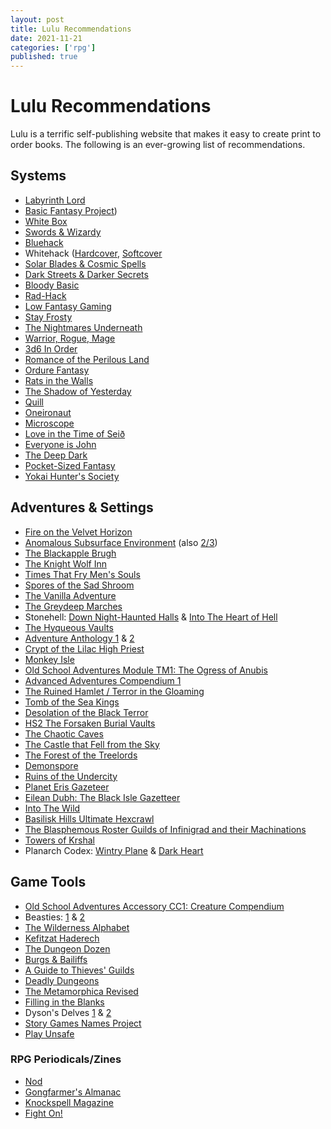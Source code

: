 ```yaml
---
layout: post
title: Lulu Recommendations
date: 2021-11-21
categories: ['rpg']
published: true
---
```



# Lulu Recommendations
Lulu is a terrific self-publishing website that makes it easy to create print to order books. The following is an ever-growing list of recommendations.  

## Systems
- [Labyrinth Lord](https://www.lulu.com/en/us/shop/daniel-proctor/labyrinth-lord-revised-edition-hard-cover/hardcover/product-1yvpzyzj.html)
- [Basic Fantasy Project](https://www.lulu.com/spotlight/basicfantasy/))
- [White Box](https://www.lulu.com/en/us/shop/charlie-mason/white-box-fantastic-medieval-adventure-game/paperback/product-1g2jrv7v.html)
- [Swords & Wizardy](https://www.lulu.com/en/us/shop/matthew-finch/swords-wizardry-core-rules-hardcover/hardcover/product-184d7zp9.html)
- [Bluehack](https://www.lulu.com/en/us/shop/michael-thomas/bluehack/paperback/product-15v58ed2.html)
- Whitehack ([Hardcover](https://www.lulu.com/en/us/shop/christian-mehrstam/whitehack-third-edition/hardcover/product-d85wej.html), [Softcover](https://www.lulu.com/en/us/shop/christian-mehrstam/whitehack-third-edition-softcover/paperback/product-gpw2pg.html)
- [Solar Blades & Cosmic Spells](https://www.lulu.com/en/us/shop/diogo-nogueira/solar-blades-cosmic-spells/hardcover/product-r4dnv4.html)
- [Dark Streets & Darker Secrets](https://www.lulu.com/en/us/shop/diogo-nogueira/dark-streets-darker-secrets/hardcover/product-q4z7j9.html)
- [Bloody Basic](https://www.lulu.com/en/us/shop/john-stater/bloody-basic-contemporary-edition/paperback/product-18r4kpqq.html)
- [Rad-Hack](https://www.lulu.com/en/us/shop/karl-stjernberg/rad-hack/paperback/product-1er2y5pw.html)
- [Low Fantasy Gaming](https://www.lulu.com/en/us/shop/stephen-j-grodzicki/low-fantasy-gaming/hardcover/product-1erzpwvw.html)
- [Stay Frosty](https://www.lulu.com/en/us/shop/casey-garske/stay-frosty/paperback/product-16y56dne.html)
- [The Nightmares Underneath](https://www.lulu.com/en/us/shop/johnstone-metzger/the-nightmares-underneath/hardcover/product-ejejy6.html)
- [Warrior, Rogue, Mage](https://www.lulu.com/en/us/shop/michael-wolf/warrior-rogue-mage/paperback/product-1dnzr77j.html)
- [3d6 In Order](https://www.lulu.com/en/us/shop/richard-tongue/3d6-in-order/paperback/product-1rgnz488.html)
- [Romance of the Perilous Land](https://www.lulu.com/en/us/shop/scott-malthouse/romance-of-the-perilous-land/paperback/product-1erg5vjm.html)
- [Ordure Fantasy](https://www.lulu.com/en/us/shop/michael-raston/ordure-fantasy-d6-rpg/paperback/product-2dw589.html)
- [Rats in the Walls](https://www.lulu.com/en/us/shop/-kobayashi/rats-in-the-walls/paperback/product-19evr272.html)
- [The Shadow of Yesterday](https://www.lulu.com/en/us/shop/clinton-r-nixon/the-shadow-of-yesterday/hardcover/product-18e5v6.html)
- [Quill](https://www.lulu.com/en/us/shop/scott-malthouse/quill-a-letter-writing-roleplaying-game-for-a-single-player/paperback/product-1y8qy9zp.html)
- [Oneironaut](https://www.lulu.com/en/us/shop/cezar-capacle/oneironaut/paperback/product-w8yknd.html)
- [Microscope](https://www.lulu.com/en/us/shop/ben-robbins/microscope/paperback/product-1mwe9veg.html)
- [Love in the Time of Seið](https://www.lulu.com/en/us/shop/matthijs-holter-and-jason-morningstar/love-in-the-time-of-sei%C3%B0/ebook/product-1nq49k4j.html)
- [Everyone is John](https://www.lulu.com/en/us/shop/michael-sullivan-and-christopher-witt-and-david-villegas/everyone-is-john/hardcover/product-1y577q4z.html)
- [The Deep Dark](https://www.lulu.com/en/us/shop/s-john-bateman/the-deep-dark/paperback/product-1dz7k5wg.html)
- [Pocket-Sized Fantasy](https://www.lulu.com/en/us/shop/richard-sembera/pocket-size-fantasy/paperback/product-1jwd6p4e.html)
- [Yokai Hunter's Society](https://www.lulu.com/en/us/shop/chema-gonz%C3%A1lez/yokai-hunters-society/paperback/product-yr799y.html)

## Adventures & Settings
- [Fire on the Velvet Horizon](https://www.lulu.com/en/us/shop/scrap-princess-and-patrick-stuart/fire-on-the-velvet-horizon/paperback/product-1g24vgqj.html)
- [Anomalous Subsurface Environment](https://www.lulu.com/en/us/shop/patrick-wetmore/ase1-anomalous-subsurface-environment-paperback/paperback/product-159nvjkz.html) (also [2/3](https://www.lulu.com/en/us/shop/patrick-wetmore/ase2-3-anomalous-subsurface-environment-paperback/paperback/product-15gvkgm2.html))
- [The Blackapple Brugh](https://www.lulu.com/en/us/shop/kyle-hettinger-and-vasily-ermolaev/the-blackapple-brugh/paperback/product-v7qm8y.html)
- [The Knight Wolf Inn](https://www.lulu.com/en/us/shop/anthony-huso/the-night-wolf-inn/paperback/product-1jz4r2k8.html)
- [Times That Fry Men's Souls](https://www.lulu.com/en/us/shop/seann-mcanally/times-that-fry-mens-souls/paperback/product-1kww2r25.html)
- [Spores of the Sad Shroom](https://www.lulu.com/en/us/shop/karl-stjernberg/spores-of-the-sad-shroom/paperback/product-1vjwkdv4.html)
- [The Vanilla Adventure](https://www.lulu.com/en/us/shop/wind-lothamer/the-vanilla-adventure/paperback/product-16y4m448.html)
- [The Greydeep Marches](https://www.lulu.com/en/us/shop/peter-schweighofer/the-greydeep-marches/paperback/product-189med8m.html)
- Stonehell: [Down Night-Haunted Halls](https://www.lulu.com/en/us/shop/michael-curtis/stonehell-dungeon-down-night-haunted-halls/paperback/product-1v8vy2zz.html) & [Into The Heart of Hell](https://www.lulu.com/en/us/shop/michael-curtis/stonehell-dungeon-into-the-heart-of-hell/ebook/product-1yj5yj72.html)
- [The Hyqueous Vaults](https://www.lulu.com/en/us/shop/alex-zisch-and-matthew-riedel-and-jimm-johnson-and-allan-grohe/the-hyqueous-vaults/paperback/product-1z9zn5mg.html)
- [Adventure Anthology 1](https://www.lulu.com/en/us/shop/chris-gonnerman/adventure-anthology-1-perfect-bound/paperback/product-1k925r9e.html) & [2](https://www.lulu.com/en/us/shop/chris-gonnerman-and-james-lemon/adventure-anthology-2-perfect-bound/paperback/product-196zem6p.html)
- [Crypt of the Lilac High Priest](https://www.lulu.com/en/us/shop/geoffrey-mckinney/crypt-of-the-lilac-high-priest/paperback/product-14qmgvm8.html)
- [Monkey Isle ](https://www.lulu.com/en/us/shop/j-d-neal/monkey-isle-perfect-bound/paperback/product-1zk72rpy.html)
- [Old School Adventures Module TM1: The Ogress of Anubis](https://www.lulu.com/en/us/shop/richard-leblanc/old-school-adventurestm-module-tm1-the-ogress-of-anubis/paperback/product-1629ekpr.html)
- [Advanced Adventures Compendium 1](https://www.lulu.com/en/us/shop/suzi-yee-and-joseph-browning-and-andrew-hind-and-alphonso-warden/advanced-adventures-compendium-1/hardcover/product-16qmkykj.html)
- [The Ruined Hamlet / Terror in the Gloaming](https://www.lulu.com/en/us/shop/barrataria-games/the-ruined-hamlet-terror-in-the-gloaming/paperback/product-1qep2eq.html)
- [Tomb of the Sea Kings](https://www.lulu.com/en/us/shop/lawson-bennett-and-jimm-johnson/tomb-of-the-sea-kings/ebook/product-14mep7pn.html)
- [Desolation of the Black Terror](https://www.lulu.com/en/us/shop/geoffrey-mckinney/desolation-of-the-black-terror/paperback/product-15v7mrww.html)
- [HS2 The Forsaken Burial Vaults](https://www.lulu.com/en/us/shop/jeremy-reaban/hs2-the-forsaken-burial-vaults/paperback/product-1kmvm7wq.html)
- [The Chaotic Caves](https://www.lulu.com/en/us/shop/jd-neal/the-chaotic-caves-saddle-stitch/paperback/product-1j9vv56d.html)
- [The Castle that Fell from the Sky](https://www.lulu.com/en/us/shop/jimm-johnson-and-steve-robertson/the-castle-that-fell-from-the-sky/paperback/product-1wr8567n.html)
- [The Forest of the Treelords](https://www.lulu.com/en/us/shop/scott-malthouse/the-forest-of-the-treelords/ebook/product-1nq8vrpk.html)
- [Demonspore](https://www.lulu.com/en/us/shop/matthew-finch/demonspore/paperback/product-1vk6nydd.html)
- [Ruins of the Undercity](https://www.lulu.com/en/us/shop/kabuki-kaiser/ruins-of-the-undercity/paperback/product-1e84vw2r.html)
- [Planet Eris Gazeteer](https://www.lulu.com/en/us/shop/jimm-johnson/planet-eris-gazetteer/paperback/product-1vgrdwzj.html)
- [Eilean Dubh: The Black Isle Gazetteer](https://www.lulu.com/en/us/shop/luka-rejec-and-chris-wellings-and-benjamin-wenham-and-alex-welk/eilean-dubh-the-black-isle-gazetteer/paperback/product-1g2kjeg4.html)
- [Into The Wild](https://www.lulu.com/en/us/shop/todd-leback/into-the-wild/paperback/product-w8mw95.html?page=1&pageSize=4)
- [Basilisk Hills Ultimate Hexcrawl](https://www.lulu.com/en/us/shop/todd-leback/basilisk-hills-ultimate-hexcrawl/hardcover/product-6e2jrj.html?page=1&pageSize=4)
- [The Blasphemous Roster Guilds of Infinigrad and their Machinations](https://www.lulu.com/en/us/shop/michael-raston/the-blasphemous-roster-guilds-of-infinigrad-and-their-machinations/paperback/product-17enz57e.html)
- [Towers of Krshal](https://www.lulu.com/en/us/shop/albert-rakowski/towers-of-krshal/paperback/product-15ggzdyr.html)
- Planarch Codex: [Wintry Plane](https://www.lulu.com/en/us/shop/j-walton/planarch-codex-wintry-plane/paperback/product-19znm5zj.html) & [Dark Heart](https://www.lulu.com/en/us/shop/j-walton/planarch-codex-dark-heart/paperback/product-1ynm4jve.html)

## Game Tools
- [Old School Adventures Accessory CC1: Creature Compendium](https://www.lulu.com/en/us/shop/richard-leblanc/old-school-adventurestm-accessory-cc1-creature-compendium/paperback/product-1v9dgwz8.html)
- Beasties: [1](https://www.lulu.com/en/us/shop/thomas-denmark/beasties/paperback/product-1mqe8982.html) & [2](https://www.lulu.com/en/us/shop/thomas-denmark/beasties-2/paperback/product-1y8mr8yg.html)
- [The Wilderness Alphabet](https://www.lulu.com/en/us/shop/james-pacek/the-wilderness-alphabet/paperback/product-48v8gm.html)
- [Kefitzat Haderech](https://www.lulu.com/en/us/shop/paolo-greco/kefitzat-haderech-incunabulum-of-the-uncanny-gates-and-portals/paperback/product-1re6km94.html)
- [The Dungeon Dozen](https://www.lulu.com/en/us/shop/jason-sholtis/the-dungeon-dozen-hardcover/hardcover/product-179dvm7d.html)
- [Burgs & Bailiffs](https://www.lulu.com/en/us/shop/paolo-greco/burgs-bailiffs/paperback/product-1zky7yez.html)
- [A Guide to Thieves' Guilds](https://www.lulu.com/en/us/shop/todd-leback/a-guide-to-thieves-guilds/paperback/product-n54n8r.html?page=1&pageSize=4)
- [Deadly Dungeons](https://www.lulu.com/en/us/shop/nick-ls-whelan/deadly-dungeons/paperback/product-1jqvr8yp.html)
- [The Metamorphica Revised](https://www.lulu.com/en/us/shop/johnstone-metzger/the-metamorphica-revised/hardcover/product-1wem9vdd.html)
- [Filling in the Blanks](https://www.lulu.com/en/us/shop/todd-leback/filling-in-the-blanks/paperback/product-j8r6w8.html?page=1&pageSize=4)
- Dyson's Delves [1](https://www.lulu.com/en/us/shop/dyson-logos/dysons-delves-i-revised/paperback/product-18kg9d48.html) & [2](https://www.lulu.com/en/us/shop/dyson-logos/dysons-delves-ii-revised/paperback/product-1yn48rg6.html)
- [Story Games Names Project](https://www.lulu.com/en/us/shop/jason-morningstar/story-games-name-project/paperback/product-1qz67dg.html)
- [Play Unsafe](https://www.lulu.com/en/us/shop/graham-walmsley/play-unsafe/ebook/product-1wzm6pkp.html)

### RPG Periodicals/Zines
- [Nod](https://www.lulu.com/search?adult_audience_rating=00&contributor=John+Stater&page=1&pageSize=100&project_type=PRINTED_BOOK&q=NOD&sortBy=PUBLICATION_DATE_ASC)
- [Gongfarmer's Almanac](https://www.lulu.com/search?adult_audience_rating=00&contributor=The+Gongfarmer%27s+Almanac+Community&page=1&pageSize=10)
- [Knockspell Magazine](https://www.lulu.com/search?adult_audience_rating=00&contributor=Matthew%20Finch&page=1&pageSize=10&q=Knockspell)
- [Fight On!](https://www.lulu.com/search?adult_audience_rating=00&contributor=Ignatius%20Umlaut&page=1&pageSize=10&q=fight%20on)
